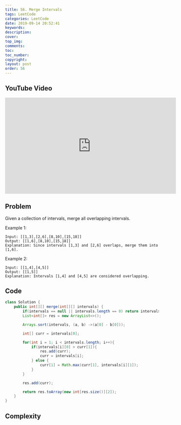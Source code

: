 ```yaml
---
title: 56. Merge Intervals
tags: LeetCode
categories: LeetCode
date: 2019-09-14 20:52:41
keywords:
description:
cover:
top_img:
comments:
toc:
toc_number:
copyright:
layout: post
order: 56
---
```


## YouTube Video

<iframe width="560" height="315" src="https://www.youtube.com/embed/uiOq8TO5CbE" frameborder="0" allow="accelerometer; autoplay; encrypted-media; gyroscope; picture-in-picture" allowfullscreen></iframe>

## Problem

Given a collection of intervals, merge all overlapping intervals.

Example 1:

```
Input: [[1,3],[2,6],[8,10],[15,18]]
Output: [[1,6],[8,10],[15,18]]
Explanation: Since intervals [1,3] and [2,6] overlaps, merge them into [1,6].
```

Example 2:

```
Input: [[1,4],[4,5]]
Output: [[1,5]]
Explanation: Intervals [1,4] and [4,5] are considered overlapping.
```

## Code

```java
class Solution {
    public int[][] merge(int[][] intervals) {
        if(intervals == null || intervals.length == 0) return intervals;
        List<int[]> res = new ArrayList<>();

        Arrays.sort(intervals, (a, b) ->(a[0] - b[0]));

        int[] curr = intervals[0];

        for(int i = 1; i < intervals.length; i++){
            if(intervals[i][0] > curr[1]){
                res.add(curr);
                curr = intervals[i];
            } else {
                curr[1] = Math.max(curr[1], intervals[i][1]);
            }
        }

        res.add(curr);

        return res.toArray(new int[res.size()][2]);
    }
}
```

## Complexity
